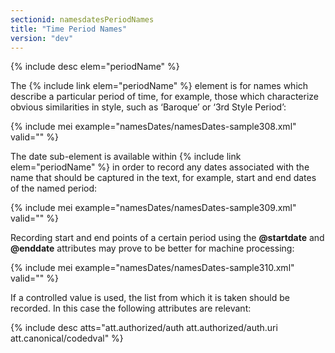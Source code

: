 ```yaml
---
sectionid: namesdatesPeriodNames
title: "Time Period Names"
version: "dev"
---
```


{% include desc elem="periodName" %}

The {% include link elem="periodName" %} element is for names which describe a particular period of time, for example, those which characterize obvious similarities in style, such as ‘Baroque’ or ‘3rd Style Period’:

{% include mei example="namesDates/namesDates-sample308.xml" valid="" %}

The date sub-element is available within {% include link elem="periodName" %} in order to record any dates associated with the name that should be captured in the text, for example, start and end dates of the named period:

{% include mei example="namesDates/namesDates-sample309.xml" valid="" %}

Recording start and end points of a certain period using the **@startdate** and **@enddate** attributes may prove to be better for machine processing:

{% include mei example="namesDates/namesDates-sample310.xml" valid="" %}

If a controlled value is used, the list from which it is taken should be recorded. In this case the following attributes are relevant:

{% include desc atts="att.authorized/auth att.authorized/auth.uri att.canonical/codedval" %}
